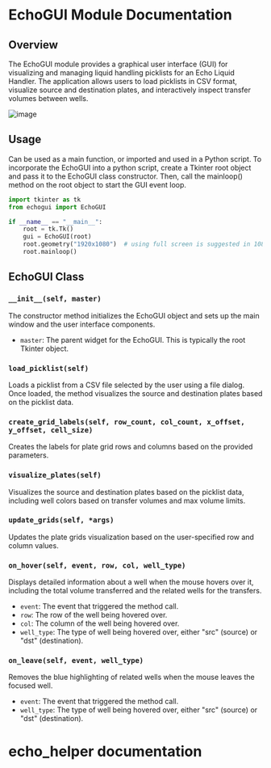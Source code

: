 # EchoGUI Module Documentation

## Overview

The EchoGUI module provides a graphical user interface (GUI) for visualizing and managing liquid handling picklists for an Echo Liquid Handler. The application allows users to load picklists in CSV format, visualize source and destination plates, and interactively inspect transfer volumes between wells.

![image](https://user-images.githubusercontent.com/46896586/227131900-0c7bfac3-7797-4b3a-bd0a-fd9aebc6f347.png)

## Usage

Can be used as a main function, or imported and used in a Python script. To incorporate the EchoGUI into a python script, create a Tkinter root object and pass it to the EchoGUI class constructor. Then, call the mainloop() method on the root object to start the GUI event loop.

```python
import tkinter as tk
from echogui import EchoGUI

if __name__ == "__main__":
    root = tk.Tk()
    gui = EchoGUI(root)
    root.geometry("1920x1080")  # using full screen is suggested in 1080p
    root.mainloop()
```

## EchoGUI Class

### `__init__(self, master)`

The constructor method initializes the EchoGUI object and sets up the main window and the user interface components.

- `master`: The parent widget for the EchoGUI. This is typically the root Tkinter object.

### `load_picklist(self)`

Loads a picklist from a CSV file selected by the user using a file dialog. Once loaded, the method visualizes the source and destination plates based on the picklist data.

### `create_grid_labels(self, row_count, col_count, x_offset, y_offset, cell_size)`

Creates the labels for plate grid rows and columns based on the provided parameters.

### `visualize_plates(self)`

Visualizes the source and destination plates based on the picklist data, including well colors based on transfer volumes and max volume limits.

### `update_grids(self, *args)`

Updates the plate grids visualization based on the user-specified row and column values.

### `on_hover(self, event, row, col, well_type)`

Displays detailed information about a well when the mouse hovers over it, including the total volume transferred and the related wells for the transfers.

- `event`: The event that triggered the method call.
- `row`: The row of the well being hovered over.
- `col`: The column of the well being hovered over.
- `well_type`: The type of well being hovered over, either "src" (source) or "dst" (destination).

### `on_leave(self, event, well_type)`

Removes the blue highlighting of related wells when the mouse leaves the focused well.

- `event`: The event that triggered the method call.
- `well_type`: The type of well being hovered over, either "src" (source) or "dst" (destination).

# echo_helper documentation
